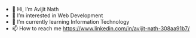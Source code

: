 - 👋 Hi, I’m Avijit Nath
- 👀 I’m interested in Web Development
- 🌱 I’m currently learning Information Technology
- 📫 How to reach me https://www.linkedin.com/in/avijit-nath-308aa91b7/

<!---
Avijitnath2/Avijitnath2 is a ✨ special ✨ repository because its `README.md` (this file) appears on your GitHub profile.
You can click the Preview link to take a look at your changes.
--->
